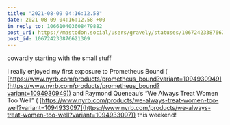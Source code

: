 ```yaml
---
title: "2021-08-09 04:16:12.58"
date: 2021-08-09 04:16:12.58 +00
in_reply_to: 106610403608479882
post_uri: https://mastodon.social/users/gravely/statuses/106724233876621309
post_id: 106724233876621309
---
```

cowardly starting with the small stuff

I really enjoyed my first exposure to Prometheus Bound ( [https://www.nyrb.com/products/prometheus_bound?variant=1094930949](https://www.nyrb.com/products/prometheus_bound?variant=1094930949)) and Raymond Queneau’s “We Always Treat Women Too Well” ( [https://www.nyrb.com/products/we-always-treat-women-too-well?variant=1094933097](https://www.nyrb.com/products/we-always-treat-women-too-well?variant=1094933097)) this weekend!


